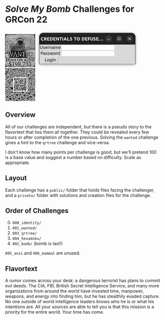 # *Solve My Bomb* Challenges for GRCon 22

![001_wanted](private/001_wanted/2022-09_gort-wanted_v1_with-primes.png)
![002_bomb](private/002_bomb/screenshot.png)
![003_qrtree](private/003_qrtree/qr_decode.png)

## Overview

All of our challenges are independent, but there is a pseudo story to the flavortext that ties them all together. They could be revealed every few hours or after completion of the one previous. Solving the `wanted` challenge gives a hint to the `qrtree` challenge and vice-versa.

I don't know how many points per challenge is good, but we'll pretend 100 is a base value and suggest a number based on difficulty. Scale as appropriate.

## Layout

Each challenge has a `public/` folder that holds files facing the challenger, and a `private/` folder with solutions and creation files for the challenge.

## Order of Challenges

0. `000_identity/`
1. `001_wanted/`
2. `003_qrtree/`
3. `004_hexadoku/`
4. `002_bomb/` (bomb is last!)

`005_ansi` and `006_mammal` are unused.

## Flavortext

A rumor comes across your desk: a dangerous terrorist has plans to commit evil deeds. The CIA, FBI, British Secret Intelligence Service, and many more organizations from around the world have invested time, manpower, weapons, and energy into finding him, but he has stealthily evaded capture. No one outside of world intelligence leaders knows who he is or what his intentions are. All your sources are able to tell you is that this mission is a priority for the entire world. Your time has come.
